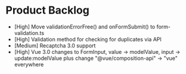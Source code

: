 # Product Backlog
* [High] Move validationErrorFree() and onFormSubmit() to form-validation.ts
* [High] Validation method for checking for duplicates via API
* [Medium] Recaptcha 3.0 support
* [High] Vue 3.0 changes to FormInput, value -> modelValue, input -> update:modelValue plus change "@vue/composition-api" -> "vue" everywhere
